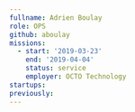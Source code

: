 ```yaml
---
fullname: Adrien Boulay
role: OPS
github: aboulay
missions:
  - start: '2019-03-23'
    end: '2019-04-04'
    status: service
    employer: OCTO Technology
startups:
previously:
---
```

